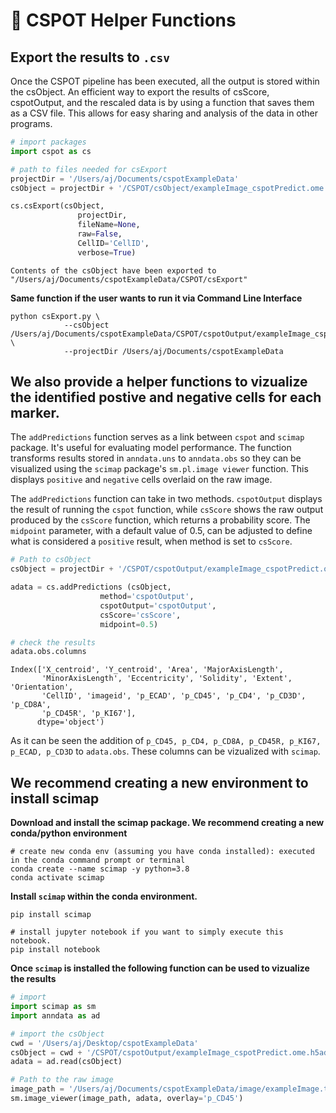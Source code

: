 # 🐊 CSPOT Helper Functions

## Export the results to `.csv`
Once the CSPOT pipeline has been executed, all the output is stored within the csObject. An efficient way to export the results of csScore, cspotOutput, and the rescaled data is by using a function that saves them as a CSV file. This allows for easy sharing and analysis of the data in other programs.


```python
# import packages
import cspot as cs
```


```python
# path to files needed for csExport
projectDir = '/Users/aj/Documents/cspotExampleData'
csObject = projectDir + '/CSPOT/csObject/exampleImage_cspotPredict.ome.h5ad'
```


```python
cs.csExport(csObject,
               projectDir,
               fileName=None,
               raw=False,
               CellID='CellID',
               verbose=True)

```

    Contents of the csObject have been exported to "/Users/aj/Documents/cspotExampleData/CSPOT/csExport"


**Same function if the user wants to run it via Command Line Interface**
```
python csExport.py \
            --csObject /Users/aj/Documents/cspotExampleData/CSPOT/cspotOutput/exampleImage_cspotPredict.ome.h5ad \
            --projectDir /Users/aj/Documents/cspotExampleData
```

## We also provide a helper functions to vizualize the identified postive and negative cells for each marker.

The `addPredictions` function serves as a link between `cspot` and `scimap` package. It's useful for evaluating model performance. The function transforms results stored in `anndata.uns` to `anndata.obs` so they can be visualized using the `scimap` package's `sm.pl.image viewer` function. This displays `positive` and `negative` cells overlaid on the raw image.
      
The `addPredictions` function can take in two methods.  `cspotOutput` displays the result of running the `cspot` function,  while `csScore` shows the raw output produced by the `csScore`  function, which returns a probability score. The `midpoint` parameter,  with a default value of 0.5, can be adjusted to define what is considered a `positive` result, when method is set to `csScore`.


```python
# Path to csObject
csObject = projectDir + '/CSPOT/cspotOutput/exampleImage_cspotPredict.ome.h5ad'

adata = cs.addPredictions (csObject, 
                    method='cspotOutput',
                    cspotOutput='cspotOutput',
                    csScore='csScore', 
                    midpoint=0.5)

```


```python
# check the results
adata.obs.columns
```




    Index(['X_centroid', 'Y_centroid', 'Area', 'MajorAxisLength',
           'MinorAxisLength', 'Eccentricity', 'Solidity', 'Extent', 'Orientation',
           'CellID', 'imageid', 'p_ECAD', 'p_CD45', 'p_CD4', 'p_CD3D', 'p_CD8A',
           'p_CD45R', 'p_KI67'],
          dtype='object')



As it can be seen the addition of `p_CD45, p_CD4, p_CD8A, p_CD45R, p_KI67, p_ECAD, p_CD3D` to `adata.obs`. These columns can be vizualized with `scimap`. 

## We recommend creating a new environment to install scimap

**Download and install the scimap package. We recommend creating a new conda/python environment**

```
# create new conda env (assuming you have conda installed): executed in the conda command prompt or terminal
conda create --name scimap -y python=3.8
conda activate scimap

```

**Install `scimap` within the conda environment.**

```
pip install scimap

# install jupyter notebook if you want to simply execute this notebook.
pip install notebook

```

**Once `scimap` is installed the following function can be used to vizualize the results**


```python
# import
import scimap as sm
import anndata as ad

# import the csObject
cwd = '/Users/aj/Desktop/cspotExampleData'
csObject = cwd + '/CSPOT/cspotOutput/exampleImage_cspotPredict.ome.h5ad'
adata = ad.read(csObject)

# Path to the raw image
image_path = '/Users/aj/Documents/cspotExampleData/image/exampleImage.tif'
sm.image_viewer(image_path, adata, overlay='p_CD45')

```
